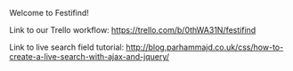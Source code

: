 Welcome to Festifind!

Link to our Trello workflow:
https://trello.com/b/0thWA31N/festifind

Link to live search field tutorial:
http://blog.parhammajd.co.uk/css/how-to-create-a-live-search-with-ajax-and-jquery/

